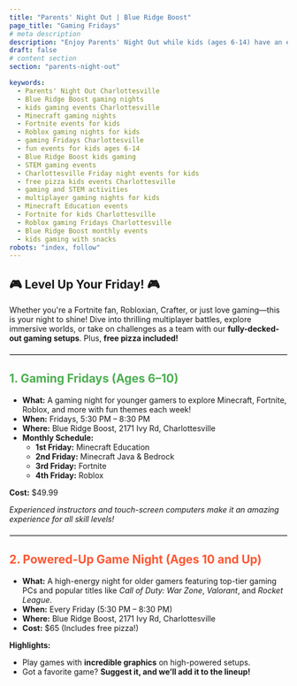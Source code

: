 ```yaml
---
title: "Parents' Night Out | Blue Ridge Boost"
page_title: "Gaming Fridays"
# meta description
description: "Enjoy Parents' Night Out while kids (ages 6-14) have an epic gaming adventure at Blue Ridge Boost in Charlottesville, VA! Join us select Fridays, 5:30-8:30 PM, for Minecraft, Fortnite, Roblox, and more. Free pizza included!"
draft: false
# content section
section: "parents-night-out"

keywords:
  - Parents' Night Out Charlottesville
  - Blue Ridge Boost gaming nights
  - kids gaming events Charlottesville
  - Minecraft gaming nights
  - Fortnite events for kids
  - Roblox gaming nights for kids
  - gaming Fridays Charlottesville
  - fun events for kids ages 6-14
  - Blue Ridge Boost kids gaming
  - STEM gaming events
  - Charlottesville Friday night events for kids
  - free pizza kids events Charlottesville
  - gaming and STEM activities
  - multiplayer gaming nights for kids
  - Minecraft Education events
  - Fortnite for kids Charlottesville
  - Roblox gaming Fridays Charlottesville
  - Blue Ridge Boost monthly events
  - kids gaming with snacks
robots: "index, follow"
---
```


<div>
  <h2>🎮 Level Up Your Friday! 🎮</h2>
  <p>Whether you're a Fortnite fan, Robloxian, Crafter, or just love gaming—this is your night to shine! Dive into thrilling multiplayer battles, explore immersive worlds, or take on challenges as a team with our <strong>fully-decked-out gaming setups</strong>. Plus, <strong>free pizza included!</strong></p>

  <hr style="border: 1px solid #ddd; margin: 20px 0;" />

  <!-- Gaming Fridays Section -->
  <h2 style="color: #4CAF50;">1. Gaming Fridays (Ages 6–10)</h2>
  <ul>
    <li><strong>What:</strong> A gaming night for younger gamers to explore Minecraft, Fortnite, Roblox, and more with fun themes each week!</li>
    <li><strong>When:</strong> Fridays, 5:30 PM – 8:30 PM</li>
    <li><strong>Where:</strong> Blue Ridge Boost, 2171 Ivy Rd, Charlottesville</li>
    <li><strong>Monthly Schedule:</strong>
      <ul>
        <li><strong>1st Friday:</strong> Minecraft Education</li>
        <li><strong>2nd Friday:</strong> Minecraft Java & Bedrock</li>
        <li><strong>3rd Friday:</strong> Fortnite</li>
        <li><strong>4th Friday:</strong> Roblox</li>
      </ul>
    </li>
  </ul>
  <p><strong>Cost:</strong> $49.99</p>
  <p><em>Experienced instructors and touch-screen computers make it an amazing experience for all skill levels!</em></p>

  <hr style="border: 1px solid #ddd; margin: 20px 0;" />

  <!-- Powered-Up Game Night Section -->
  <h2 style="color: #FF5733;">2. Powered-Up Game Night (Ages 10 and Up)</h2>
  <ul>
    <li><strong>What:</strong> A high-energy night for older gamers featuring top-tier gaming PCs and popular titles like <em>Call of Duty: War Zone</em>, <em>Valorant</em>, and <em>Rocket League</em>.</li>
    <li><strong>When:</strong> Every Friday (5:30 PM – 8:30 PM)</li>
    <li><strong>Where:</strong> Blue Ridge Boost, 2171 Ivy Rd, Charlottesville</li>
    <li><strong>Cost:</strong> $65 (Includes free pizza!)</li>
  </ul>
  <p><strong>Highlights:</strong></p>
  <ul>
    <li>Play games with <strong>incredible graphics</strong> on high-powered setups.</li>
    <li>Got a favorite game? <strong>Suggest it, and we’ll add it to the lineup!</strong></li>
  </ul>

<!-- <div class="container">
    <div class="row">
        <div class="col-12">
            <h3>🎮 Calling all gamers! 🎮</h3>
            <img src="/images/gamenight.jpg" alt="The Blue Ridge Boost Game Room!" width=800px>
                <p> Get ready to level up your Friday! Whether you're a Fortnite Fan, Robloxian, Crafter, or just love gaming- this is your night to shine. Use on our fully-decked out gaming set-ups to dive into thrilling multiplayer battles, explore immersive worlds, or take on challenges as a team. It doesn't matter if you're a pro-player or new to gaming; with our experienced instructors and touch screen computers, Gaming Fridays are a blast for gamers of all skill levels!</p>
            <p><strong> Free pizza included!</strong></p>
            <p>Bring your A-game and let’s make it an epic Gaming Friday to remember!</p>
            <div class="details">
                <p><strong>Ages:</strong> 6-14 years</p>
                <p><strong>Where:</strong> Blue Ridge Boost, 2171 Ivy Rd, Charlottesville</p>
                <p><strong>When:</strong> 5:30-8:30 PM on Fridays</p>
            </div>
            <h2>Monthly Schedule</h2>
            <ul>
                <li>1st Friday: <strong>Minecraft Education</strong></li>
                <li>2nd Friday: <strong>Minecraft Java & Bedrock</strong></li>
                <li>3rd Friday: <strong>Fortnite</strong></li>
                <li>4th Friday: <strong>Roblox</strong></li>
            </ul>
            <p>
                Click on one of the dates below to add the event to your shopping cart. Don’t forget to complete your sign up by checking out!
            </p>
        </div>
    </div>
</div>   -->
<div class="container">  
    <div class="row">
        <div><script data-cfasync="false" type="text/javascript" src="https://app.ecwid.com/script.js?106136041&data_platform=code"
            charset="utf-8"></script><script type="text/javascript">
            xProductBrowser("views=grid(20,5) list(60) table(60)","categoryView=grid","id=my-store-106136041", 
            "defaultCategoryId=175336875");</script></div>
            </div>
</div>